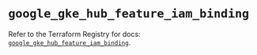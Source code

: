# `google_gke_hub_feature_iam_binding`

Refer to the Terraform Registry for docs: [`google_gke_hub_feature_iam_binding`](https://registry.terraform.io/providers/hashicorp/google-beta/6.1.0/docs/resources/google_gke_hub_feature_iam_binding).
